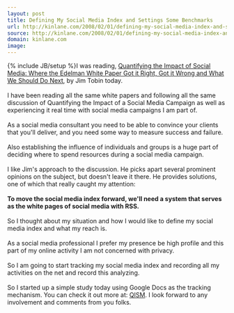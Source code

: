```yaml
---
layout: post
title: Defining My Social Media Index and Settings Some Benchmarks
url: http://kinlane.com/2008/02/01/defining-my-social-media-index-and-settings-some-benchmarks/
source: http://kinlane.com/2008/02/01/defining-my-social-media-index-and-settings-some-benchmarks/
domain: kinlane.com
image: 
---
```

{% include JB/setup %}I was reading, <a href="http://www.socialmediatoday.com/SMC/25033">Quantifying the Impact of Social Media: Where the Edelman White Paper Got it Right, Got it Wrong and What We Should Do Next</a>, by Jim Tobin today.<br /><br />I have been reading all the same white papers and following all the same discussion of Quantifying the Impact of a Social Media Campaign as well as experiencing it real time with social media campaigns I am part of.<br /><br />As a social media consultant you need to be able to convince your clients that you'll deliver, and you need some way to measure success and failure.<br /><br />Also establishing the influence of individuals and groups is a huge part of deciding where to spend resources during a social media campaign.<br /><br />I like Jim's approach to the discussion.  He picks apart several prominent opinions on the subject, but doesn't leave it there.  He provides solutions, one of which that really caught my attention:<br /><br /><strong>To move the social media index forward, we'll need a system that serves as the white pages of social media with RSS.<br /><br /><span style="font-weight: normal;">So I thought about my situation and how I would like to define my social media index and what my reach is.<br /><br />As a social media professional I prefer my presence be high profile and this part of my online activity I am not concerned with privacy. <br /><br />So I am going to start tracking my social media index and recording all my activities on the net and record this analyzing. <br /></span></strong><br />So I started up a simple study today using Google Docs as the tracking mechanism.  You can check it out more at:  <a href="http://blog.qism.net/2008/01/qism-overview.html">QISM</a>.   I look forward to any involvement and comments from you folks.